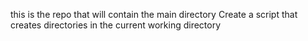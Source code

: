 this is the repo that will contain the main directory
Create a script that creates directories in the current working directory
